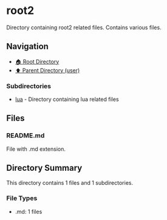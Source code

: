 # root2

Directory containing root2 related files. Contains various files.

## Navigation

* [🏠 Root Directory](../../../../README.md)
* [⬆️ Parent Directory (user)](../README.md)

### Subdirectories

* [lua](lua/README.md) - Directory containing lua related files

## Files

### README.md

File with .md extension.

## Directory Summary

This directory contains 1 files and 1 subdirectories.

### File Types

* .md: 1 files
